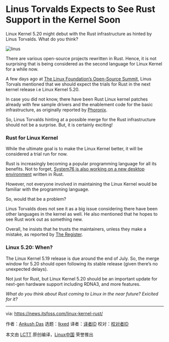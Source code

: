 [#]: subject: "Linus Torvalds Expects to See Rust Support in the Kernel Soon"
[#]: via: "https://news.itsfoss.com/linux-kernel-rust/"
[#]: author: "Ankush Das https://news.itsfoss.com/author/ankush/"
[#]: collector: "lkxed"
[#]: translator: "lkxed"
[#]: reviewer: " "
[#]: publisher: " "
[#]: url: " "

Linus Torvalds Expects to See Rust Support in the Kernel Soon
======
Linux Kernel 5.20 might debut with the Rust infrastructure as hinted by Linus Torvalds. What do you think?

![linus][1]

There are various open-source projects rewritten in Rust. Hence, it is not surprising that is being considered as the second language for Linux Kernel for a while now.

A few days ago at [The Linux Foundation’s Open-Source Summit][2], Linus Torvals mentioned that we should expect the trials for Rust in the next kernel release i.e Linux Kernel 5.20.

In case you did not know, there have been Rust Linux kernel patches already with few sample drivers and the enablement code for the basic infrastructure, as originally reported by [Phoronix][3].

So, Linus Torvalds hinting at a possible merge for the Rust infrastructure should not be a surprise. But, it is certainly exciting!

### Rust for Linux Kernel

While the ultimate goal is to make the Linux Kernel better, it will be considered a trial run for now.

Rust is increasingly becoming a popular programming language for all its benefits. Not to forget, [System76 is also working on a new desktop environment][4] written in Rust.

However, not everyone involved in maintaining the Linux Kernel would be familiar with the programming language.

So, would that be a problem?

Linus Torvalds does not see it as a big issue considering there have been other languages in the kernel as well. He also mentioned that he hopes to see Rust work out as something new.

Overall, he insists that he trusts the maintainers, unless they make a mistake, as reported by [The Register][5].

### Linux 5.20: When?

The Linux Kernel 5.19 release is due around the end of July. So, the merge window for 5.20 should open following its stable release (given there’s no unexpected delays).

Not just for Rust, but Linux Kernel 5.20 should be an important update for next-gen hardware support including RDNA3, and more features.

*What do you think about Rust coming to Linux in the near future? Exicited for it?*

--------------------------------------------------------------------------------

via: https://news.itsfoss.com/linux-kernel-rust/

作者：[Ankush Das][a]
选题：[lkxed][b]
译者：[译者ID](https://github.com/译者ID)
校对：[校对者ID](https://github.com/校对者ID)

本文由 [LCTT](https://github.com/LCTT/TranslateProject) 原创编译，[Linux中国](https://linux.cn/) 荣誉推出

[a]: https://news.itsfoss.com/author/ankush/
[b]: https://github.com/lkxed
[1]: https://news.itsfoss.com/wp-content/uploads/2022/06/linus-expects-rust-support-in-linux-kernel-soon.jpg
[2]: https://events.linuxfoundation.org/open-source-summit-north-america/
[3]: https://www.phoronix.com/scan.php?page=news_item&px=Rust-Linux-v7-Plus-New-Uutils
[4]: https://news.itsfoss.com/system76-rust-cosmic-desktop/
[5]: https://www.theregister.com/2022/06/23/linus_torvalds_rust_linux_kernel/
